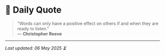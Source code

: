 # 📜 Daily Quote

> "Words can only have a positive effect on others if and when they are ready to listen."  
> — **Christopher Reeve**

---

_Last updated: 06 May 2025 ⏳_
